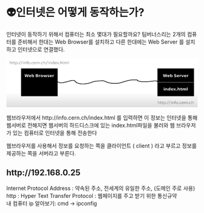 <h1>👽인터넷은 어떻게 동작하는가?</h1>
<p> 인터넷이 동작하기 위해서 컴퓨터는 최소 몇대가 필요할까요? 팀버너스리는 2개의 컴퓨터를 준비해서 한대는 Web Browser를 설치하고 다른 한대에는 Web Server 를 설치하고 인터넷으로 연결했다. 
</p>
<img src="../assets/images/howinternetworks.png">
<br>
<p>웹브라우저에서 http://info.cern.ch/index.html 를 입력하면 이 정보는 인터넷을 통해 웹서버로 전해지면 웹서버의 하드디스크에 있는 index.html파일을 불러와 웹 브라우저가 있는 컴퓨터로 인터넷을 통해 전송한다 </p>
<p> 웹브라우저를 사용해서 정보를 요청하는 쪽을 클라이언트 ( client ) 라고 부르고 정보를 제공하는 쪽을 서버라고 부른다.</p>

<h2> http://192.168.0.25</h2>
<p> 
Internet Protocol Address : 약속된 주소, 전세계의 유일한 주소, (도메인 주로 사용)  <br>
http : Hyper Text Transfer Protocol : 웹페이지를 주고 받기 위한 통신규약 <br>
내 컴퓨터 ip 알아보기:  cmd -> ipconfig <br>
</p>
